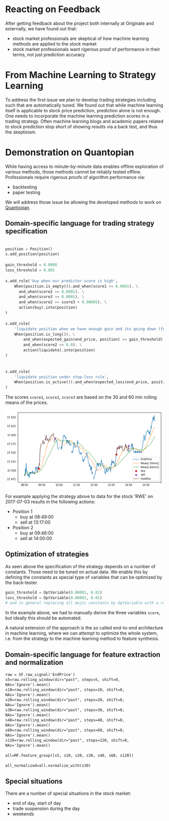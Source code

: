 # Reacting on Feedback

After getting feedback about the project both internally at Originate and externally, we have found out that:

- stock market professionals are skeptical of how machine learning methods are applied to the stock market
- stock market professionals want rigerous proof of performance in their terms, not just prediction accuracy

# From Machine Learning to Strategy Learning

To address the first issue we plan to develop trading strategies including such that are automatically tuned.
We found out that while machine learning itself is applicable to stock price prediction, prediction alone is not enough.
One needs to incorporate the machine learning prediction scores in a trading strategy. Often machine learning blogs 
and academic papers related to stock prediction stop short of showing results via a back test, and thus the skeptisism.

# Demonstration on Quantopian

While having access to minute-by-minute data enables offline exploration of various methods, those methods cannot be reliably tested
offline. Professionals require rigerous proofs of algorithm performance via:

- backtesting
- paper testing

We will address those issue be allowing the developed methods to work on [Quantopian](https://www.quantopian.com/).

## Domain-specific language for trading strategy specification

```python

position = Position()
s.add_position(position)

gain_threshold = 0.0008
loss_threshold = 0.001

s.add_rule('buy when our predictor score is high',
    When(position.is_empty()).and_when(score1 >= 0.0001). \
      and_when(score2 >= 0.0001). \
      and_when(score3 >= 0.0001). \
      and_when(score2 >= score3 + 0.00005). \
      action(buy).into(position)
)

s.add_rule(
    'liquidate position when we have enough gain and its going down (for long pos)',
    When(position.is_long()). \
        and_when(expected_gain(end_price, position) >= gain_threshold). \
        and_when(score2 <= 0.0). \
        action(liquidate).into(position)
)


s.add_rule(
    'liquidate position under stop-loss rule',
    When(position.is_active()).and_when(expected_loss(end_price, position) >= loss_threshold).action(liquidate).into(position)
)
```

The scores `score1`, `score2`, `score3` are based on the 30 and 60 min rolling means of the prices.

![Prediction & Strategy](diagrams/basic-strategy.png)

For example applying the strategy above to data for the stock 'RWE' on 2017-07-03 results in the following actions:

- Position 1
  - buy at 08:49:00
  - sell at 13:17:00
- Position 2
  - buy at 09:46:00
  - sell at 14:00:00

## Optimization of strategies

As seen above the specification of the strategy depends on a number of constants. Those need to be tuned on actual data.
We enable this by defining the constants as special type of variables that can be optimized by the back-tester.

```python
gain_threshold = OptVariable(0.00001, 0.01)
loss_threshold = OptVariable(0.00001, 0.01)
# and in general replacing all majic constants by OptVariable with a range
```

In the example above, we had to manually derive the three variables `score`, but ideally this should be automated.

A natural extension of the approach is the so called end-to-end architecture in machine learning, where we can attempt to 
optimize the whole system, i.e. from the strategy to the machine learning method to feature synthesis.

## Domain-specific language for feature extraction and normalization

```
raw = SF.raw_signal('EndPrice')
s5=raw.rolling_window(dir="past", steps=5, shift=0, NAs='Ignore').mean()
s10=raw.rolling_window(dir="past", steps=10, shift=0, NAs='Ignore').mean()
s20=raw.rolling_window(dir="past", steps=20, shift=0, NAs='Ignore').mean()
s30=raw.rolling_window(dir="past", steps=30, shift=0, NAs='Ignore').mean()
s40=raw.rolling_window(dir="past", steps=40, shift=0, NAs='Ignore').mean()
s60=raw.rolling_window(dir="past", steps=60, shift=0, NAs='Ignore').mean()
s120=raw.rolling_window(dir="past", steps=120, shift=0, NAs='Ignore').mean()

all=MF.feature_group([s5, s10, s20, s30, s40, s60, s120])

all_normalized=all.normalize_with(s30)
```

## Special situations

There are a number of special situations in the stock market:

- end of day, start of day
- trade suspension during the day
- weekends






